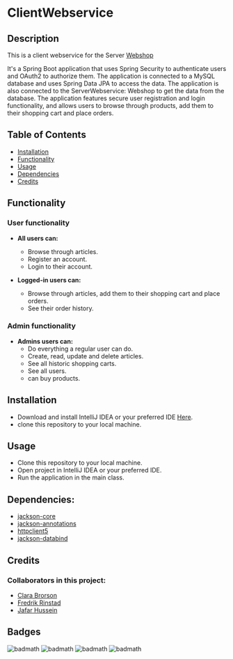 # ClientWebservice

## Description

This is a client webservice for the Server [Webshop](https://github.com/clarabrorson/WebShopService)
 
It's a Spring Boot application that uses Spring Security to authenticate users and OAuth2 to authorize them. 
The application is connected to a MySQL database and uses Spring Data JPA to access the data. The application is also connected to the ServerWebservice: Webshop to get the data from the database.
The application features secure user registration and login functionality, and allows users to browse through products, add them to their shopping cart and place orders.


## Table of Contents

- [Installation](#installation)
- [Functionality](#functionality)
- [Usage](#usage)
- [Dependencies](#dependencies)
- [Credits](#credits)


## Functionality
### User functionality
- **All users can:**
  - Browse through articles.
  - Register an account.
  - Login to their account.
  
- **Logged-in users can:**
  - Browse through articles, add them to their shopping cart and place orders.
  - See their order history.
  

### Admin functionality
- **Admins users can:** 
  - Do everything a regular user can do.
  - Create, read, update and delete articles.
  - See all historic shopping carts.
  - See all users.
  - can buy products.
  
## Installation

+ Download and install IntelliJ IDEA or your preferred IDE [Here](https://www.jetbrains.com/idea/download/?section=windows).
+ clone this repository to your local machine.

## Usage
+ Clone this repository to your local machine.
+ Open project in IntelliJ IDEA or your preferred IDE.
+ Run the application in the main class.

## Dependencies:

- [jackson-core](https://mvnrepository.com/artifact/com.fasterxml.jackson.core/jackson-core)
- [jackson-annotations](https://mvnrepository.com/artifact/com.fasterxml.jackson.core/jackson-annotations)
- [httpclient5](https://mvnrepository.com/artifact/org.apache.httpcomponents.client5/httpclient5)
- [jackson-databind](https://mvnrepository.com/artifact/com.fasterxml.jackson.core/jackson-databind)


## Credits

### Collaborators in this project:
* [Clara Brorson](https://github.com/clarabrorson)
* [Fredrik Rinstad](https://github.com/Fringston)
* [Jafar Hussein](https://github.com/Jafar-Hussein)

## Badges
![badmath](https://img.shields.io/badge/JWT-000000?style=for-the-badge&logo=JSON%20web%20tokens&logoColor=white)
![badmath](https://img.shields.io/badge/apache_maven-C71A36?style=for-the-badge&logo=apachemaven&logoColor=white)
![badmath](https://img.shields.io/badge/Spring_Boot-F2F4F9?style=for-the-badge&logo=spring-boot)
![badmath](https://img.shields.io/badge/IntelliJ_IDEA-000000.svg?style=for-the-badge&logo=intellij-idea&logoColor=white)


